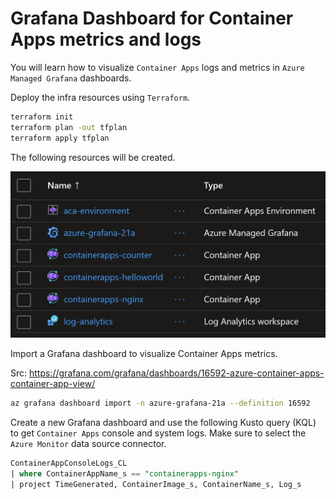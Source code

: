 # Grafana Dashboard for Container Apps metrics and logs

You will learn how to visualize `Container Apps` logs and metrics in `Azure Managed Grafana` dashboards.

Deploy the infra resources using `Terraform`.

```sh
terraform init
terraform plan -out tfplan
terraform apply tfplan
```

The following resources will be created.

![](images/resources.png)

Import a Grafana dashboard to visualize Container Apps metrics.

Src: https://grafana.com/grafana/dashboards/16592-azure-container-apps-container-app-view/

```sh
az grafana dashboard import -n azure-grafana-21a --definition 16592
```

Create a new Grafana dashboard and use the following Kusto query (KQL) to get `Container Apps` console and system logs.
Make sure to select the `Azure Monitor` data source connector.

```sql
ContainerAppConsoleLogs_CL
| where ContainerAppName_s == "containerapps-nginx"
| project TimeGenerated, ContainerImage_s, ContainerName_s, Log_s
```